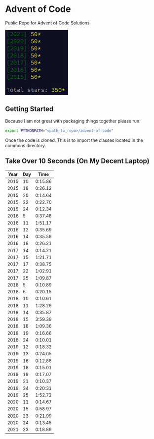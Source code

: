 # Advent of Code

Public Repo for Advent of Code Solutions

![Years Completed](advent-completed.png)

## Getting Started

Because I am not great with packaging things together please run:

```bash
export PYTHONPATH="<path_to_repo>/advent-of-code"
```

Once the code is cloned. This is to import the classes located in the commons directory.

## Take Over 10 Seconds (On My Decent Laptop)

| Year | Day  | Time    |
| ---- | ---- | ------- |
| 2015 | 10   | 0:15.86 |
| 2015 | 18   | 0:26.12 |
| 2015 | 20   | 0:14.64 |
| 2015 | 22   | 0:22.70 |
| 2015 | 24   | 0:12.34 |
| 2016 | 5    | 0:37.48 |
| 2016 | 11   | 1:51.17 |
| 2016 | 12   | 0:35.69 |
| 2016 | 14   | 0:35.59 |
| 2016 | 18   | 0:26.21 |
| 2017 | 14   | 0:14.21 |
| 2017 | 15   | 1:21.71 |
| 2017 | 17   | 0:38.75 |
| 2017 | 22   | 1:02.91 |
| 2017 | 25   | 1:09.87 |
| 2018 | 5    | 0:10.89 |
| 2018 | 6    | 0:20.15 |
| 2018 | 10   | 0:10.61 |
| 2018 | 11   | 1:28.29 |
| 2018 | 14   | 0:35.87 |
| 2018 | 15   | 3:59.39 |
| 2018 | 18   | 1:09.36 |
| 2018 | 19   | 0:16.66 |
| 2018 | 24   | 0:10.01 |
| 2019 | 12   | 0:18.32 |
| 2019 | 13   | 0:24.05 |
| 2019 | 16   | 0:12.88 |
| 2019 | 18   | 0:15.01 |
| 2019 | 19   | 0:17.07 |
| 2019 | 21   | 0:10.37 |
| 2019 | 24   | 0:20:31 |
| 2019 | 25   | 1:52.72 |
| 2020 | 11   | 0:14.67 |
| 2020 | 15   | 0:58.97 |
| 2020 | 23   | 0:21.99 |
| 2020 | 24   | 0:13.45 |
| 2021 | 23   | 0:18.89 |
